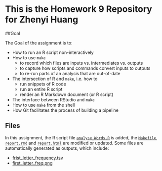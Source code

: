 This is the Homework 9 Repository for Zhenyi Huang
=============

##Goal 

The Goal of the assignment is to:

  * How to run an R script non-interactively
  * How to use `make`
    - to record which files are inputs vs. intermediates vs. outputs
    - to capture how scripts and commands convert inputs to outputs
    - to re-run parts of an analysis that are out-of-date
  * The intersection of R and `make`, i.e. how to
    - run snippets of R code
    - run an entire R script
    - render an R Markdown document (or R script)
  * The interface between RStudio and `make`
  * How to use `make` from the shell
  * How Git facilitates the process of building a pipeline
  
## Files
In this assignment, the R script file [`analyse_Words.R`](https://github.com/STAT545-UBC-students/hw09-janehuang1647/blob/master/analyse_Words.R) is added, the [`Makefile`](https://github.com/STAT545-UBC-students/hw09-janehuang1647/blob/master/Makefile), [`report.rmd`](https://github.com/STAT545-UBC-students/hw09-janehuang1647/blob/master/report.rmd) and [`report.html`](https://github.com/STAT545-UBC-students/hw09-janehuang1647/blob/master/report.html) are modified or updated. Some files are automatically generated as outputs, which include:

*  [frist_letter_frequency.tsv](https://github.com/STAT545-UBC-students/hw09-janehuang1647/blob/master/first_letter_frequency.tsv)
*  [first_letter_freq.png](https://github.com/STAT545-UBC-students/hw09-janehuang1647/blob/master/first_letter_freq.png)